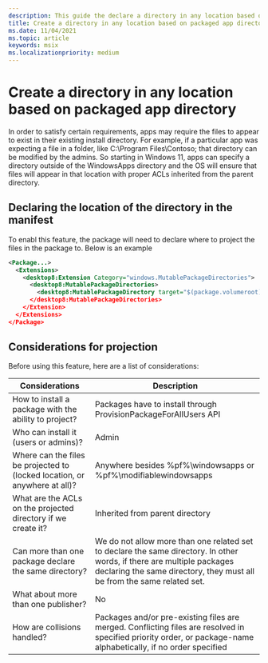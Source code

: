 ```yaml
---
description: This guide the declare a directory in any location based on package app directory
title: Create a directory in any location based on packaged app directory
ms.date: 11/04/2021
ms.topic: article
keywords: msix
ms.localizationpriority: medium
---
```


# Create a directory in any location based on packaged app directory
In order to satisfy certain requirements, apps may require the files to appear to exist in their existing install directory. For example, if a particular app was expecting a file in a folder, like C:\Program Files\Contoso; that directory can be modified by the admins. So starting in Windows 11, apps can specify a directory outside of the WindowsApps directory and the OS will ensure that files will appear in that location with proper ACLs inherited from the parent directory. 

## Declaring the location of the directory in the manifest 
To enabl this feature, the package will need to declare where to project the files in the package to. Below is an example

```xml
<Package...> 
  <Extensions> 
    <desktop8:Extension Category="windows.MutablePackageDirectories"> 
      <desktop8:MutablePackageDirectories> 
        <desktop8:MutablePackageDirectory target="$(package.volumeroot)\Program Files\<Folder>" Shared=”true”> 
      </desktop8:MutablePackageDirectories> 
    </Extension> 
  </Extensions> 
</Package> 
```
## Considerations for projection
Before using this feature, here are a list of considerations: 

|Considerations  | Description |
|----------|-----------|
|How to install a package with the ability to project?   |Packages have to install through ProvisionPackageForAllUsers API       |
|Who can install it (users or admins)?   |Admin       |
|Where can the files be projected to (locked location, or anywhere at all)?|Anywhere besides %pf%\windowsapps or %pf%\modifiablewindowsapps   |
|What are the ACLs on the projected directory if we create it?|Inherited from parent directory   |
|Can more than one package declare the same directory?|We do not allow more than one related set to declare the same directory. In other words, if there are multiple packages declaring the same directory, they must all be from the same related set.   |
|What about more than one publisher?|No   |
|How are collisions handled?|Packages and/or pre-existing files are merged. Conflicting files are resolved in specified priority order, or package-name alphabetically, if no order specified   |



